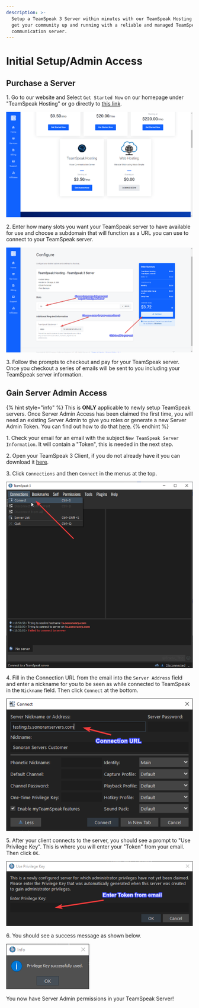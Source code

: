 ```yaml
---
description: >-
  Setup a TeamSpeak 3 Server within minutes with our TeamSpeak Hosting! Quickly
  get your community up and running with a reliable and managed TeamSpeak voice
  communication server.
---
```


# Initial Setup/Admin Access

## Purchase a Server

1\. Go to our website and Select `Get Started Now` on our homepage under "TeamSpeak Hosting" or go directly to [this link](https://sonoranservers.com/cart.php?a=add\&pid=18).

![TeamSpeak Hosting option on Sonoran Servers homepage](<../../.gitbook/assets/image (61).png>)

2\. Enter how many slots you want your TeamSpeak server to have available for use and choose a subdomain that will function as a URL you can use to connect to your TeamSpeak server.

![Configure your TeamSpeak Server and add it to your cart](<../../.gitbook/assets/image (18).png>)

3\. Follow the prompts to checkout and pay for your TeamSpeak server. Once you checkout a series of emails will be sent to you including your TeamSpeak server information.

## Gain Server Admin Access

{% hint style="info" %}
This is **ONLY** applicable to newly setup TeamSpeak servers. Once Server Admin Access has been claimed the first time, you will need an existing Server Admin to give you roles or generate a new Server Admin Token. You can find out how to do that [here](generate-server-role-tokens.md).
{% endhint %}

1\. Check your email for an email with the subject `New TeamSpeak Server Information`. It will contain a "Token", this is needed in the next step.

2\. Open your TeamSpeak 3 Client, if you do not already have it you can download it [here](https://www.teamspeak.com/en/downloads/).

3\. Click `Connections` and then `Connect` in the menus at the top.

![](<../../.gitbook/assets/image (42).png>)

4\. Fill in the Connection URL from the email into the `Server Address` field and enter a nickname for you to be seen as while connected to TeamSpeak in the `Nickname` field. Then click `Connect` at the bottom.

![](<../../.gitbook/assets/image (66).png>)

5\. After your client connects to the server, you should see a prompt to "Use Privilege Key". This is where you will enter your "Token" from your email. Then click `OK`.

![](<../../.gitbook/assets/image (67).png>)

6\. You should see a success message as shown below.

![](<../../.gitbook/assets/image (1).png>)

You now have Server Admin permissions in your TeamSpeak Server!
